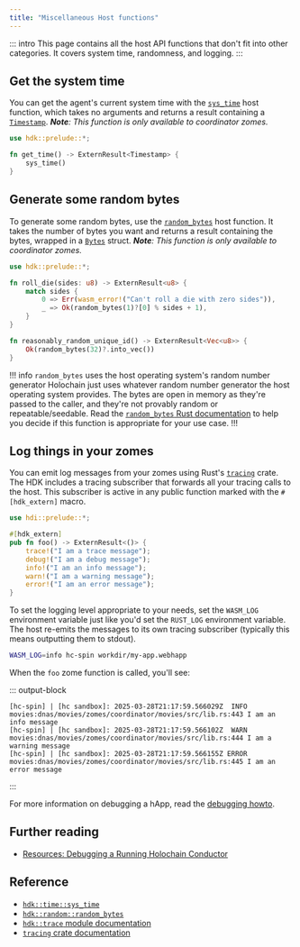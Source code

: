 ```yaml
---
title: "Miscellaneous Host functions"
---
```


::: intro
This page contains all the host API functions that don't fit into other categories. It covers system time, randomness, and logging.
:::

## Get the system time

You can get the agent's current system time with the [`sys_time`](https://docs.rs/hdk/latest/hdk/time/fn.sys_time.html) host function, which takes no arguments and returns a result containing a [`Timestamp`](https://docs.rs/holochain_timestamp/latest/holochain_timestamp/struct.Timestamp.html). _**Note**: This function is only available to coordinator zomes._

```rust
use hdk::prelude::*;

fn get_time() -> ExternResult<Timestamp> {
    sys_time()
}
```

## Generate some random bytes

To generate some random bytes, use the [`random_bytes`](https://docs.rs/hdk/latest/hdk/random/fn.random_bytes.html) host function. It takes the number of bytes you want and returns a result containing the bytes, wrapped in a [`Bytes`](https://docs.rs/holochain_zome_types/latest/holochain_zome_types/bytes/type.Bytes.html) struct. _**Note**: This function is only available to coordinator zomes._

```rust
use hdk::prelude::*;

fn roll_die(sides: u8) -> ExternResult<u8> {
    match sides {
        0 => Err(wasm_error!("Can't roll a die with zero sides")),
        _ => Ok(random_bytes(1)?[0] % sides + 1),
    }
}

fn reasonably_random_unique_id() -> ExternResult<Vec<u8>> {
    Ok(random_bytes(32)?.into_vec())
}
```

!!! info `random_bytes` uses the host operating system's random number generator
Holochain just uses whatever random number generator the host operating system provides. The bytes are open in memory as they're passed to the caller, and they're not provably random or repeatable/seedable. Read the [`random_bytes` Rust documentation](https://docs.rs/hdk/latest/hdk/random/fn.random_bytes.html) to help you decide if this function is appropriate for your use case.
!!!

## Log things in your zomes

You can emit log messages from your zomes using Rust's [`tracing`](https://docs.rs/tracing/latest/tracing/) crate. The HDK includes a tracing subscriber that forwards all your tracing calls to the host. This subscriber is active in any public function marked with the `#[hdk_extern]` macro.

```rust
use hdi::prelude::*;

#[hdk_extern]
pub fn foo() -> ExternResult<()> {
    trace!("I am a trace message");
    debug!("I am a debug message");
    info!("I am an info message");
    warn!("I am a warning message");
    error!("I am an error message");
}
```

To set the logging level appropriate to your needs, set the `WASM_LOG` environment variable just like you'd set the `RUST_LOG` environment variable. The host re-emits the messages to its own tracing subscriber (typically this means outputting them to stdout).

```bash
WASM_LOG=info hc-spin workdir/my-app.webhapp
```

When the `foo` zome function is called, you'll see:

::: output-block
```text
[hc-spin] | [hc sandbox]: 2025-03-28T21:17:59.566029Z  INFO movies:dnas/movies/zomes/coordinator/movies/src/lib.rs:443 I am an info message
[hc-spin] | [hc sandbox]: 2025-03-28T21:17:59.566102Z  WARN movies:dnas/movies/zomes/coordinator/movies/src/lib.rs:444 I am a warning message
[hc-spin] | [hc sandbox]: 2025-03-28T21:17:59.566155Z ERROR movies:dnas/movies/zomes/coordinator/movies/src/lib.rs:445 I am an error message
```
:::

For more information on debugging a hApp, read the [debugging howto](/resources/howtos/debugging/).

## Further reading

* [Resources: Debugging a Running Holochain Conductor](/resources/howtos/debugging/)

## Reference

* [`hdk::time::sys_time`](https://docs.rs/hdk/latest/hdk/time/fn.sys_time.html)
* [`hdk::random::random_bytes`](https://docs.rs/hdk/latest/hdk/random/fn.random_bytes.html)
* [`hdk::trace` module documentation](https://docs.rs/hdk/latest/hdk/trace/index.html)
* [`tracing` crate documentation](https://docs.rs/tracing/latest/tracing/)